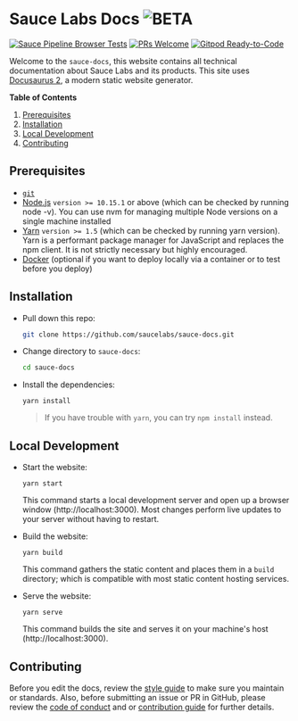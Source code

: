 # Sauce Labs Docs ![BETA](https://img.shields.io/badge/beta!-blue?style=for-the-badge)

<!-- [START badges] -->
[![Sauce Pipeline Browser Tests](https://github.com/saucelabs/sauce-docs/workflows/Sauce%20Pipeline%20Browser%20Tests/badge.svg?branch=master)](https://github.com/saucelabs/sauce-docs/actions)
[![PRs Welcome](https://img.shields.io/badge/PRs-welcome-brightgreen.svg)](CONTRIBUTING.MD) <a href="https://gitpod.io/#https://github.com/saucelabs/sauce-docs"><img src="https://img.shields.io/badge/Gitpod-Ready--to--Code-blue?logo=gitpod" alt="Gitpod Ready-to-Code"/></a>
<!-- [END badges] -->

Welcome to the `sauce-docs`, this website contains all technical documentation about Sauce Labs and its products. This site uses [Docusaurus 2](https://v2.docusaurus.io/), a modern static website generator.

__Table of Contents__

1. [Prerequisites](#prerequisites)
2. [Installation](#installation)
3. [Local Development](#local-development)
4. [Contributing](#contributing)

## Prerequisites

* [`git`](https://git-scm.com/downloads)
* [Node.js](https://nodejs.org/en/download/) `version >= 10.15.1` or above (which can be checked by running node -v). You can use nvm for managing multiple Node versions on a single machine installed
* [Yarn](https://yarnpkg.com/en/) `version >= 1.5` (which can be checked by running yarn version). Yarn is a performant package manager for JavaScript and replaces the npm client. It is not strictly necessary but highly encouraged.
* [Docker](https://docs.docker.com/get-docker/) (optional if you want to deploy locally via a container or to test before you deploy)

## Installation

* Pull down this repo:

	```bash
	git clone https://github.com/saucelabs/sauce-docs.git
	```

* Change directory to `sauce-docs`:

    ```bash
    cd sauce-docs
    ```

* Install the dependencies:

	```
	yarn install
	```

    > If you have trouble with `yarn`, you can try `npm install` instead.

## Local Development

* Start the website:

	```
	yarn start
	```

	This command starts a local development server and open up a browser window (http://localhost:3000). Most changes perform live updates to your server without having to restart.

* Build the website:

	```
	yarn build
	```

	This command gathers the static content and places them in a `build` directory; which is compatible with most static content hosting services.

* Serve the website:

	```
	yarn serve
	```

	This command builds the site and serves it on your machine's host (http://localhost:3000).


## Contributing

Before you edit the docs, review the [style guide](docs/contributing/style-guide/mkdwn-styles.md) to make sure you maintain or standards. Also, before submitting an issue or PR in GitHub, please review the [code of conduct](docs/contributing/code-of-conduct.md) and or [contribution guide](CONTRIBUTING.MD) for further details.
